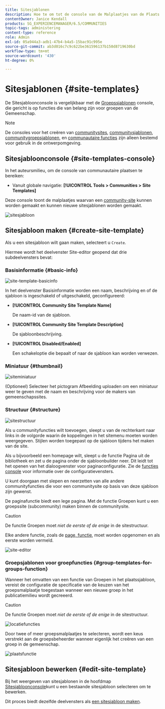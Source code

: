 ```yaml
---
title: Sitesjablonen
description: Hoe te om tot de console van de Malplaatjes van de Plaats toegang te hebben
contentOwner: Janice Kendall
products: SG_EXPERIENCEMANAGER/6.5/COMMUNITIES
topic-tags: administering
content-type: reference
role: Admin
exl-id: 05a944a3-adb1-47b4-b4a5-15bac91c995e
source-git-commit: ab3d016c7c9c622be361596137b150d8719630bd
workflow-type: tm+mt
source-wordcount: '430'
ht-degree: 0%

---
```


# Sitesjablonen {#site-templates}

De Sitesjabloonconsole is vergelijkbaar met de [Groepssjablonen](tools-groups.md) console, die gericht is op functies die van belang zijn voor groepen van de Gemeenschap.

>[!NOTE]
>
>De consoles voor het creëren van [communitysites](sites-console.md), [communitysjablonen](sites.md), [communitygroepsjablonen](tools-groups.md), en [communautaire functies](functions.md) zijn alleen bestemd voor gebruik in de ontwerpomgeving.

## Sitesjabloonconsole {#site-templates-console}

In het auteursmilieu, om de console van communautaire plaatsen te bereiken:

* Vanuit globale navigatie: **[!UICONTROL Tools > Communities > Site Templates]**

Deze console toont de malplaatjes waarvan een [community-site](sites-console.md) kunnen worden gemaakt en kunnen nieuwe sitesjablonen worden gemaakt.

![sitesjabloon](assets/site-template.png)

## Sitesjabloon maken {#create-site-template}

Als u een sitesjabloon wilt gaan maken, selecteert u `Create`.

Hiermee wordt het deelvenster Site-editor geopend dat drie subdeelvensters bevat:

### Basisinformatie {#basic-info}

![site-template-basicinfo](assets/site-template-basicinfo.png)

In het deelvenster Basisinformatie worden een naam, beschrijving en of de sjabloon is ingeschakeld of uitgeschakeld, geconfigureerd:

* **[!UICONTROL Community Site Template Name]**

  De naam-id van de sjabloon.

* **[!UICONTROL Community Site Template Description]**

  De sjabloonbeschrijving.

* **[!UICONTROL Disabled/Enabled]**

  Een schakeloptie die bepaalt of naar de sjabloon kan worden verwezen.

### Miniatuur {#thumbnail}

![siteminiatuur](assets/site-thumbnail.png)

(Optioneel) Selecteer het pictogram Afbeelding uploaden om een miniatuur weer te geven met de naam en beschrijving voor de makers van gemeenschapssites.

### Structuur {#structure}

![sitestructuur](assets/site-structure.png)

Als u communityfuncties wilt toevoegen, sleept u van de rechterkant naar links in de volgorde waarin de koppelingen in het sitemenu moeten worden weergegeven. Stijlen worden toegepast op de sjabloon tijdens het maken van de site.

Als u bijvoorbeeld een homepage wilt, sleept u de functie Pagina uit de bibliotheek en zet u de pagina onder de sjabloonbuilder neer. Dit leidt tot het openen van het dialoogvenster voor paginaconfiguratie. Zie de [functies console](functions.md) voor informatie over de configuratievensters.

U kunt doorgaan met slepen en neerzetten van alle andere communityfuncties die voor een communitysite op basis van deze sjabloon zijn gewenst.

De paginafunctie biedt een lege pagina. Met de functie Groepen kunt u een groepssite (subcommunity) maken binnen de communitysite.

>[!CAUTION]
>
>De functie Groepen moet *niet de eerste of de enige* in de sitestructuur.
>
>Elke andere functie, zoals de [page, functie](functions.md#page-function), moet worden opgenomen en als eerste worden vermeld.

![site-editor](assets/site-editor.png)

### Groepsjablonen voor groepfuncties {#group-templates-for-groups-function}

Wanneer het omvatten van een functie van Groepen in het plaatssjabloon, vereist de configuratie de specificatie van de keuzen van het groepsmalplaatje toegestaan wanneer een nieuwe groep in het publicatiemilieu wordt gecreeerd.

>[!CAUTION]
>
>De functie Groepen moet *niet de eerste of de enige* in de sitestructuur.

![locatiefuncties](assets/site-functions.png)

Door twee of meer groepsmalplaatjes te selecteren, wordt een keus verstrekt aan de groepsbeheerder wanneer eigenlijk het creëren van een groep in de gemeenschap.

![plaatsfunctie](assets/site-functions1.png)

## Sitesjabloon bewerken {#edit-site-template}

Bij het weergeven van sitesjablonen in de hoofdmap [Sitesjabloonconsole](#site-templates-console)kunt u een bestaande sitesjabloon selecteren om te bewerken.

Dit proces biedt dezelfde deelvensters als [een sitesjabloon maken](#create-site-template).
